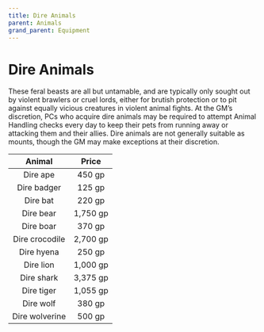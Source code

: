```yaml
---
title: Dire Animals
parent: Animals
grand_parent: Equipment
---
```


# Dire Animals
These feral beasts are all but untamable, and are typically only sought out by violent brawlers or cruel lords, either for brutish protection or to pit against equally vicious creatures in violent animal fights. At the GM’s discretion, PCs who acquire dire animals may be required to attempt Animal Handling checks every day to keep their pets from running away or attacking them and their allies. Dire animals are not generally suitable as mounts, though the GM may make exceptions at their discretion.

| Animal | Price |
|:------:|:-----:|
| Dire ape | 450 gp |
| Dire badger | 125 gp |
| Dire bat | 220 gp |
| Dire bear | 1,750 gp |
| Dire boar | 370 gp |
| Dire crocodile | 2,700 gp |
| Dire hyena | 250 gp |
| Dire lion | 1,000 gp |
| Dire shark | 3,375 gp |
| Dire tiger | 1,055 gp |
| Dire wolf | 380 gp |
| Dire wolverine | 500 gp |

